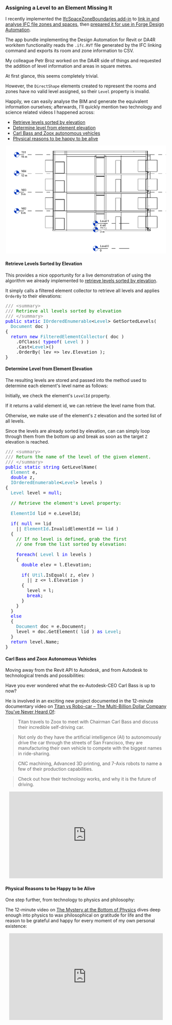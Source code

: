 <head>
<meta http-equiv="Content-Type" content="text/html; charset=utf-8">
<link rel="stylesheet" type="text/css" href="bc.css">
<script src="https://cdn.rawgit.com/google/code-prettify/master/loader/run_prettify.js" type="text/javascript"></script>
</head>

<!---

- implemented level and area export, area in sqm with 2 decimal places, levels analysed and determined from Z
  https://github.com/jeremytammik/IfcSpaceZoneBoundaries/releases/tag/2019.0.1.1
  practical use of the method to Retrieve Levels Sorted by Elevation:
  https://thebuildingcoder.typepad.com/blog/2014/11/webgl-goes-mobile-and-sorted-level-retrieval.html#3

- https://youtu.be/GW9cbFYnKAc
<iframe width="560" height="315" src="https://www.youtube.com/embed/GW9cbFYnKAc" frameborder="0" allow="accelerometer; autoplay; encrypted-media; gyroscope; picture-in-picture" allowfullscreen></iframe>
TITAN VS ROBO-CAR - The Multi-Billion Dollar Company You’ve Never Heard Of
Titan travels to Zoox to meet with Chairman Carl Bass and discuss their incredible self-driving car. Not only do they have the artificial intelligence (AI) to autonomously drive the car through the streets of San Francisco, they are manufacturing their own vehicle to compete with the biggest names in ride-sharing. CNC machining, Advanced 3D printing, and 7-Axis robots to name a few of their production capabilities. Check out how their technology works, and why it is the future of driving. 

- https://youtu.be/EH-z9gE2uGY
<iframe width="560" height="315" src="https://www.youtube.com/embed/EH-z9gE2uGY" frameborder="0" allow="accelerometer; autoplay; encrypted-media; gyroscope; picture-in-picture" allowfullscreen></iframe>
The Mystery at the Bottom of Physics
Actually gets deep enough into physics to wax philosophical on gratitude for life and the reason to be grateful and happy for every moment of my own personal existence.

twitter:

 in the #RevitAPI @AutodeskForge @AutodeskRevit #bim #DynamoBim #ForgeDevCon 

I recently implemented the IfcSpaceZoneBoundaries add-in to link in and analyse IFC file zones and spaces, then prepared it for use in Forge Design Automation. Now I want to add level information to the CSV export. However, the <code>DirectShape</code> elements created to represent the rooms and zones have no valid level assigned, so their <code>Level</code> property is invalid.
Happily, we can easily analyse the BIM and generate the equivalent information ourselves
&ndash; Retrieve levels sorted by elevation
&ndash; Determine level from element elevation
&ndash; Carl Bass and Zoox autonomous vehicles
&ndash; Physical reasons to be happy to be alive...

linkedin:

of [The Building Coder samples](https://github.com/jeremytammik/the_building_coder_samples/releases/tag/2019.0.145.4).
the [Revit API discussion forum](http://forums.autodesk.com/t5/revit-api-forum/bd-p/160) recently

-->

### Assigning a Level to an Element Missing It

I recently implemented 
the [IfcSpaceZoneBoundaries add-in](https://github.com/jeremytammik/IfcSpaceZoneBoundaries)
to [link in and analyse IFC file zones and spaces](https://thebuildingcoder.typepad.com/blog/2019/02/link-in-and-analyse-ifc-file-zones-and-spaces.html),
then [prepared it for use in Forge Design Automation](https://thebuildingcoder.typepad.com/blog/2019/02/preparing-a-revit-add-in-for-design-automation.html).

The app bundle implementing the Design Automation for Revit or DA4R workitem functionality reads the `.ifc.RVT` file generated by the IFC linking command and exports its room and zone information to CSV.

My colleague Petr Broz worked on the DA4R side of things and requested the addition of level information and areas in square metres.

At first glance, this seems completely trivial.

However, the `DirectShape` elements created to represent the rooms and zones have no valid level assigned, so their `Level` property is invalid.

Happily, we can easily analyse the BIM and generate the equivalent information ourselves;
afterwards, I'll quickly mention two technology and science related videos I happened across:

- [Retrieve levels sorted by elevation](#2) 
- [Determine level from element elevation](#3) 
- [Carl Bass and Zoox autonomous vehicles](#4) 
- [Physical reasons to be happy to be alive](#5) 

<center>
<img src="img/ifc_sample_levels.png" alt="IFC sample levels" width="500"> <!-- 771 -->
</center>

#### <a name="2"></a> Retrieve Levels Sorted by Elevation

This provides a nice opportunity for a live demonstration of using the algorithm we already implemented 
to [retrieve levels sorted by elevation](https://thebuildingcoder.typepad.com/blog/2014/11/webgl-goes-mobile-and-sorted-level-retrieval.html#3).

It simply calls a filtered element collector to retrieve all levels and applies `OrderBy` to their elevations:

<pre class="code">
<span style="color:gray;">///</span><span style="color:green;">&nbsp;</span><span style="color:gray;">&lt;</span><span style="color:gray;">summary</span><span style="color:gray;">&gt;</span>
<span style="color:gray;">///</span><span style="color:green;">&nbsp;Retrieve&nbsp;all&nbsp;levels&nbsp;sorted&nbsp;by&nbsp;elevation</span>
<span style="color:gray;">///</span><span style="color:green;">&nbsp;</span><span style="color:gray;">&lt;/</span><span style="color:gray;">summary</span><span style="color:gray;">&gt;</span>
<span style="color:blue;">public</span>&nbsp;<span style="color:blue;">static</span>&nbsp;<span style="color:#2b91af;">IOrderedEnumerable</span>&lt;<span style="color:#2b91af;">Level</span>&gt;&nbsp;GetSortedLevels(&nbsp;
&nbsp;&nbsp;<span style="color:#2b91af;">Document</span>&nbsp;doc&nbsp;)
{
&nbsp;&nbsp;<span style="color:blue;">return</span>&nbsp;<span style="color:blue;">new</span>&nbsp;<span style="color:#2b91af;">FilteredElementCollector</span>(&nbsp;doc&nbsp;)
&nbsp;&nbsp;&nbsp;&nbsp;.OfClass(&nbsp;<span style="color:blue;">typeof</span>(&nbsp;<span style="color:#2b91af;">Level</span>&nbsp;)&nbsp;)
&nbsp;&nbsp;&nbsp;&nbsp;.Cast&lt;<span style="color:#2b91af;">Level</span>&gt;()
&nbsp;&nbsp;&nbsp;&nbsp;.OrderBy(&nbsp;lev&nbsp;=&gt;&nbsp;lev.Elevation&nbsp;);
}
</pre>

#### <a name="3"></a> Determine Level from Element Elevation

The resulting levels are stored and passed into the method used to determine each element's level name as follows:

Initially, we check the element's `LevelId` property.

If it returns a valid element id, we can retrieve the level name from that.

Otherwise, we make use of the element's `Z` elevation and the sorted list of all levels.

Since the levels are already sorted by elevation, can can simply loop through them from the bottom up and break as soon as the target `Z` elevation is reached.

<pre class="code">
<span style="color:gray;">///</span><span style="color:green;">&nbsp;</span><span style="color:gray;">&lt;</span><span style="color:gray;">summary</span><span style="color:gray;">&gt;</span>
<span style="color:gray;">///</span><span style="color:green;">&nbsp;Return&nbsp;the&nbsp;name&nbsp;of&nbsp;the&nbsp;level&nbsp;of&nbsp;the&nbsp;given&nbsp;element.</span>
<span style="color:gray;">///</span><span style="color:green;">&nbsp;</span><span style="color:gray;">&lt;/</span><span style="color:gray;">summary</span><span style="color:gray;">&gt;</span>
<span style="color:blue;">public</span>&nbsp;<span style="color:blue;">static</span>&nbsp;<span style="color:blue;">string</span>&nbsp;GetLevelName(
&nbsp;&nbsp;<span style="color:#2b91af;">Element</span>&nbsp;e,
&nbsp;&nbsp;<span style="color:blue;">double</span>&nbsp;z,
&nbsp;&nbsp;<span style="color:#2b91af;">IOrderedEnumerable</span>&lt;<span style="color:#2b91af;">Level</span>&gt;&nbsp;levels&nbsp;)
{
&nbsp;&nbsp;<span style="color:#2b91af;">Level</span>&nbsp;level&nbsp;=&nbsp;<span style="color:blue;">null</span>;
 
&nbsp;&nbsp;<span style="color:green;">//&nbsp;Retrieve&nbsp;the&nbsp;element&#39;s&nbsp;Level&nbsp;property:</span>
 
&nbsp;&nbsp;<span style="color:#2b91af;">ElementId</span>&nbsp;lid&nbsp;=&nbsp;e.LevelId;
 
&nbsp;&nbsp;<span style="color:blue;">if</span>(&nbsp;<span style="color:blue;">null</span>&nbsp;==&nbsp;lid
&nbsp;&nbsp;&nbsp;&nbsp;||&nbsp;<span style="color:#2b91af;">ElementId</span>.InvalidElementId&nbsp;==&nbsp;lid&nbsp;)
&nbsp;&nbsp;{
&nbsp;&nbsp;&nbsp;&nbsp;<span style="color:green;">//&nbsp;If&nbsp;no&nbsp;level&nbsp;is&nbsp;defined,&nbsp;grab&nbsp;the&nbsp;first</span>
&nbsp;&nbsp;&nbsp;&nbsp;<span style="color:green;">//&nbsp;one&nbsp;from&nbsp;the&nbsp;list&nbsp;sorted&nbsp;by&nbsp;elevation:</span>
 
&nbsp;&nbsp;&nbsp;&nbsp;<span style="color:blue;">foreach</span>(&nbsp;<span style="color:#2b91af;">Level</span>&nbsp;l&nbsp;<span style="color:blue;">in</span>&nbsp;levels&nbsp;)
&nbsp;&nbsp;&nbsp;&nbsp;{
&nbsp;&nbsp;&nbsp;&nbsp;&nbsp;&nbsp;<span style="color:blue;">double</span>&nbsp;elev&nbsp;=&nbsp;l.Elevation;
 
&nbsp;&nbsp;&nbsp;&nbsp;&nbsp;&nbsp;<span style="color:blue;">if</span>(&nbsp;<span style="color:#2b91af;">Util</span>.IsEqual(&nbsp;z,&nbsp;elev&nbsp;)
&nbsp;&nbsp;&nbsp;&nbsp;&nbsp;&nbsp;&nbsp;&nbsp;||&nbsp;z&nbsp;&lt;=&nbsp;l.Elevation&nbsp;)
&nbsp;&nbsp;&nbsp;&nbsp;&nbsp;&nbsp;{
&nbsp;&nbsp;&nbsp;&nbsp;&nbsp;&nbsp;&nbsp;&nbsp;level&nbsp;=&nbsp;l;
&nbsp;&nbsp;&nbsp;&nbsp;&nbsp;&nbsp;&nbsp;&nbsp;<span style="color:blue;">break</span>;
&nbsp;&nbsp;&nbsp;&nbsp;&nbsp;&nbsp;}
&nbsp;&nbsp;&nbsp;&nbsp;}
&nbsp;&nbsp;}
&nbsp;&nbsp;<span style="color:blue;">else</span>
&nbsp;&nbsp;{
&nbsp;&nbsp;&nbsp;&nbsp;<span style="color:#2b91af;">Document</span>&nbsp;doc&nbsp;=&nbsp;e.Document;
&nbsp;&nbsp;&nbsp;&nbsp;level&nbsp;=&nbsp;doc.GetElement(&nbsp;lid&nbsp;)&nbsp;<span style="color:blue;">as</span>&nbsp;<span style="color:#2b91af;">Level</span>;
&nbsp;&nbsp;}
&nbsp;&nbsp;<span style="color:blue;">return</span>&nbsp;level.Name;
}
</pre>


#### <a name="4"></a> Carl Bass and Zoox Autonomous Vehicles

Moving away from the Revit API to Autodesk, and from Autodesk to technological trends and possibilities:

Have you ever wondered what the ex-Autodesk-CEO Carl Bass is up to now?

He is involved in an exciting new project documented in the 12-minute documentary video
on [Titan vs Robo-car &ndash; The Multi-Billion Dollar Company You’ve Never Heard Of](https://youtu.be/GW9cbFYnKAc):

> Titan travels to Zoox to meet with Chairman Carl Bass and discuss their incredible self-driving car.

> Not only do they have the artificial intelligence (AI) to autonomously drive the car through the streets of San Francisco, they are manufacturing their own vehicle to compete with the biggest names in ride-sharing.

> CNC machining, Advanced 3D printing, and 7-Axis robots to name a few of their production capabilities.

> Check out how their technology works, and why it is the future of driving. 

<center>
<iframe width="480" height="270" src="https://www.youtube.com/embed/GW9cbFYnKAc" frameborder="0" allow="accelerometer; autoplay; encrypted-media; gyroscope; picture-in-picture" allowfullscreen></iframe>
</center>


#### <a name="5"></a> Physical Reasons to be Happy to be Alive

One step further, from technology to physics and philosophy:

The 12-minute video
on [The Mystery at the Bottom of Physics](https://youtu.be/EH-z9gE2uGY) dives
deep enough into physics to wax philosophical on gratitude for life and the reason to be grateful and happy for every moment of my own personal existence:

<center>
<iframe width="480" height="270" src="https://www.youtube.com/embed/EH-z9gE2uGY" frameborder="0" allow="accelerometer; autoplay; encrypted-media; gyroscope; picture-in-picture" allowfullscreen></iframe>
</center>

